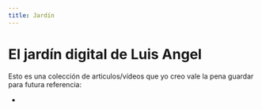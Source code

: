 ```yaml
---
title: Jardín
---
```


# El jardín digital de Luis Angel

Esto es una colección de articulos/vídeos que yo creo vale la pena guardar para futura referencia:

* 